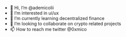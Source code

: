 - 👋 Hi, I’m @ademicolii
- 👀 I’m interested in ui/ux
- 🌱 I’m currently learning decentralized finance 
- 💞️ I’m looking to collaborate on crypto related projects
- 📫 How to reach me twitter @0xmico

<!---
ademicolii/ademicolii is a ✨ special ✨ repository because its `README.md` (this file) appears on your GitHub profile.
You can click the Preview link to take a look at your changes.
--->
